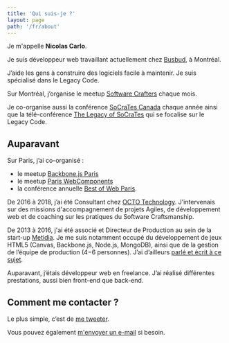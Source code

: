 ```yaml
---
title: 'Qui suis-je ?'
layout: page
path: '/fr/about'
---
```


Je m'appelle **Nicolas Carlo**.

Je suis développeur web travaillant actuellement chez [Busbud](https://www.busbud.com/fr/about), à Montréal.

J’aide les gens à construire des logiciels facile à maintenir. Je suis spécialisé dans le Legacy Code.

Sur Montréal, j’organise le meetup [Software Crafters](https://www.meetup.com/fr-FR/Software-Crafters-Montreal/) chaque mois.

Je co-organise aussi la conférence [SoCraTes Canada](https://socrates-ca.github.io/) chaque année ainsi que la télé-conférence [The Legacy of SoCraTes](https://www.crowdcast.io/e/the-legacy-of-socrates) qui se focalise sur le Legacy Code.

## Auparavant

Sur Paris, j’ai co-organisé :

- le meetup [Backbone.js Paris](https://www.meetup.com/backbone-paris/)
- le meetup [Paris WebComponents](https://www.meetup.com/fr-FR/paris-webComponents/)
- la conférence annuelle [Best of Web Paris](https://bestofweb.paris/).

De 2016 à 2018, j’ai été Consultant chez [OCTO Technology](https://www.octo.com/). J'intervenais sur des missions d'accompagnement de projets Agiles, de développement web et de coaching sur les pratiques du Software Craftsmanship.

De 2013 à 2016, j'ai été associé et Directeur de Production au sein de la start-up [Metidia](http://www.metidia.com). Je me suis notamment occupé du développement de jeux HTML5 (Canvas, Backbone.js, Node.js, MongoDB), ainsi que de la gestion de l’équipe de production (4−6 personnes). J’ai d’ailleurs [parlé et écrit à ce sujet](/fr/2016/01/kanban-game-development-trello/).

Auparavant, j’étais développeur web en freelance. J’ai réalisé différentes prestations, aussi bien front-end que back-end.

## Comment me contacter ?

Le plus simple, c’est de <a href="https://twitter.com/nicoespeon" target="_blank" rel="noopener noreferrer">me tweeter</a>.

Vous pouvez également [m'envoyer un e-mail](mailto:nicolascarlo.espeon@gmail.com) si besoin.
